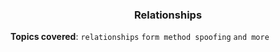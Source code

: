 ### <p align="center">Relationships</p>

**Topics covered**:
`relationships`
`form method spoofing`
`and more`
